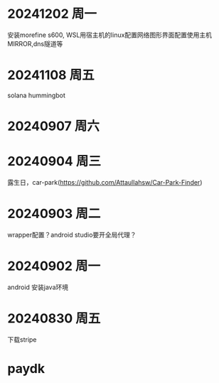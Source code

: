 # 20241202 周一
安装morefine s600,
WSL用宿主机的linux配置网络图形界面配置使用主机MIRROR,dns隧道等

# 20241108 周五
solana
hummingbot

# 20240907 周六

# 20240904 周三
露生日，car-park(https://github.com/Attaullahsw/Car-Park-Finder)

# 20240903 周二
wrapper配置？android studio要开全局代理？
# 20240902 周一
android 安装java环境 

# 20240830 周五
下载stripe

# paydk
